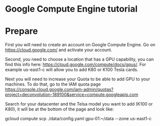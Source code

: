 # Google Compute Engine tutorial

# Prepare
First you will need to create an account on Google Compute Engine. Go on https://cloud.google.com/ and activate your account.

Second, you need to choose a location that has a GPU capability, you can find this info here: https://cloud.google.com/compute/docs/gpus/. For example us-east1-c will allow you to add K80 or K100 Tesla cards.

Next you will need to increase your Quota to be able to add GPU to your machines. To do that, go to the IAM quota page https://console.cloud.google.com/iam-admin/quotas?project=deconvolution-189100&service=compute.googleapis.com

Search for your datacenter and the Telsa model you want to add (K100 or K80), it will be at the bottom of the page and look like:



gcloud compute scp ./data/config.yaml gpu-01:~/data  --zone us-east1-c
